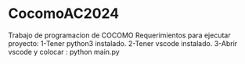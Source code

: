 # CocomoAC2024
Trabajo de programacion de COCOMO 
 Requerimientos para ejecutar proyecto: 1-Tener python3 instalado. 2-Tener vscode instalado. 3-Abrir vscode y colocar : python main.py
